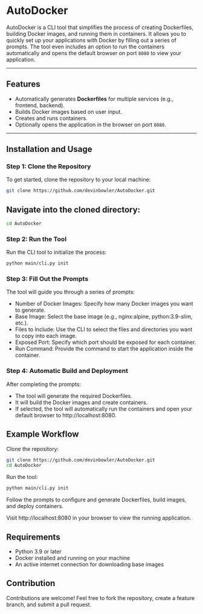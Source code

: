 # AutoDocker

AutoDocker is a CLI tool that simplifies the process of creating Dockerfiles, building Docker images, and running them in containers. It allows you to quickly set up your applications with Docker by filling out a series of prompts. The tool even includes an option to run the containers automatically and opens the default browser on port `8080` to view your application.

---

## Features
- Automatically generates **Dockerfiles** for multiple services (e.g., frontend, backend).
- Builds Docker images based on user input.
- Creates and runs containers.
- Optionally opens the application in the browser on port `8080`.

---

## Installation and Usage

### Step 1: Clone the Repository
To get started, clone the repository to your local machine:
```bash
git clone https://github.com/devinbowler/AutoDocker.git
```
## Navigate into the cloned directory:

```bash
cd AutoDocker
```

### Step 2: Run the Tool
Run the CLI tool to initialize the process:

```bash
python main/cli.py init
```

### Step 3: Fill Out the Prompts
The tool will guide you through a series of prompts:

- Number of Docker Images: Specify how many Docker images you want to generate.
- Base Image: Select the base image (e.g., nginx:alpine, python:3.9-slim, etc.).
- Files to Include: Use the CLI to select the files and directories you want to copy into each image.
- Exposed Port: Specify which port should be exposed for each container.
- Run Command: Provide the command to start the application inside the container.

### Step 4: Automatic Build and Deployment
After completing the prompts:

- The tool will generate the required Dockerfiles.
- It will build the Docker images and create containers.
- If selected, the tool will automatically run the containers and open your default browser to http://localhost:8080.

## Example Workflow
Clone the repository:

```bash
git clone https://github.com/devinbowler/AutoDocker.git
cd AutoDocker
```
Run the tool:

```bash
python main/cli.py init
```
Follow the prompts to configure and generate Dockerfiles, build images, and deploy containers.

Visit http://localhost:8080 in your browser to view the running application.

## Requirements
- Python 3.9 or later
- Docker installed and running on your machine
- An active internet connection for downloading base images

## Contribution
Contributions are welcome! Feel free to fork the repository, create a feature branch, and submit a pull request.

